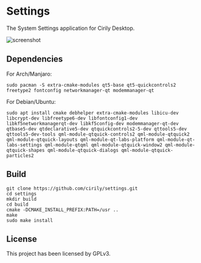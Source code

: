 # Settings

The System Settings application for Cirily Desktop.

![screenshot](screenshots/Screenshot_20211025_150819.png)

## Dependencies
For Arch/Manjaro:
```shell
sudo pacman -S extra-cmake-modules qt5-base qt5-quickcontrols2 freetype2 fontconfig networkmanager-qt modemmanager-qt
```

For Debian/Ubuntu:
```shell
sudo apt install cmake debhelper extra-cmake-modules libicu-dev libcrypt-dev libfreetype6-dev libfontconfig1-dev libkf5networkmanagerqt-dev libkf5config-dev modemmanager-qt-dev qtbase5-dev qtdeclarative5-dev qtquickcontrols2-5-dev qttools5-dev qttools5-dev-tools qml-module-qtquick-controls2 qml-module-qtquick2 qml-module-qtquick-layouts qml-module-qt-labs-platform qml-module-qt-labs-settings qml-module-qtqml qml-module-qtquick-window2 qml-module-qtquick-shapes qml-module-qtquick-dialogs qml-module-qtquick-particles2
```

## Build

```shell
git clone https://github.com/cirily/settings.git
cd settings
mkdir build
cd build
cmake -DCMAKE_INSTALL_PREFIX:PATH=/usr ..
make
sudo make install
```

## License

This project has been licensed by GPLv3.
